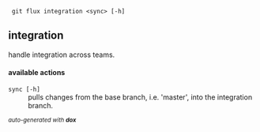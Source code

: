 
     git flux integration <sync> [-h]

## integration

handle integration across teams.

#### available actions

<dl>
	<dt><code>sync [-h]</code></dt>
	<dd>pulls changes from the base branch, i.e. 'master', into the integration branch.<br/></dd>
</dl>




<sub style="display: inline-block; text-align: right;"><i>auto-generated with <b>dox</b></i></sub>
